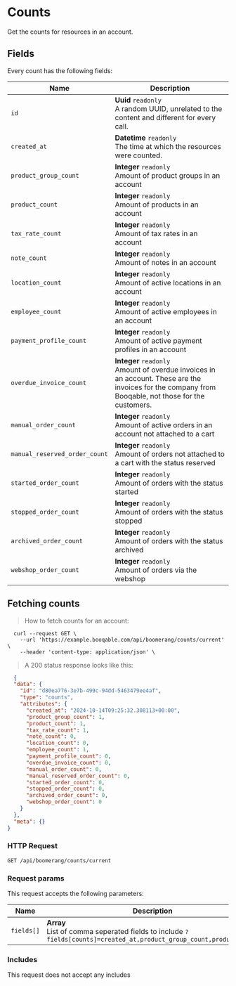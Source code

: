 # Counts

Get the counts for resources in an account.

## Fields
Every count has the following fields:

Name | Description
-- | --
`id` | **Uuid** `readonly`<br>A random UUID, unrelated to the content and different for every call.
`created_at` | **Datetime** `readonly`<br>The time at which the resources were counted.
`product_group_count` | **Integer** `readonly`<br>Amount of product groups in an account
`product_count` | **Integer** `readonly`<br>Amount of products in an account
`tax_rate_count` | **Integer** `readonly`<br>Amount of tax rates in an account
`note_count` | **Integer** `readonly`<br>Amount of notes in an account
`location_count` | **Integer** `readonly`<br>Amount of active locations in an account
`employee_count` | **Integer** `readonly`<br>Amount of active employees in an account
`payment_profile_count` | **Integer** `readonly`<br>Amount of active payment profiles in an account
`overdue_invoice_count` | **Integer** `readonly`<br>Amount of overdue invoices in an account. These are the invoices for the company from Booqable, not those for the customers.
`manual_order_count` | **Integer** `readonly`<br>Amount of active orders in an account not attached to a cart
`manual_reserved_order_count` | **Integer** `readonly`<br>Amount of orders not attached to a cart with the status reserved
`started_order_count` | **Integer** `readonly`<br>Amount of orders with the status started
`stopped_order_count` | **Integer** `readonly`<br>Amount of orders with the status stopped
`archived_order_count` | **Integer** `readonly`<br>Amount of orders with the status archived
`webshop_order_count` | **Integer** `readonly`<br>Amount of orders via the webshop


## Fetching counts



> How to fetch counts for an account:

```shell
  curl --request GET \
    --url 'https://example.booqable.com/api/boomerang/counts/current' \
    --header 'content-type: application/json' \
```

> A 200 status response looks like this:

```json
  {
  "data": {
    "id": "d80ea776-3e7b-499c-94dd-5463479ee4af",
    "type": "counts",
    "attributes": {
      "created_at": "2024-10-14T09:25:32.308113+00:00",
      "product_group_count": 1,
      "product_count": 1,
      "tax_rate_count": 1,
      "note_count": 0,
      "location_count": 0,
      "employee_count": 1,
      "payment_profile_count": 0,
      "overdue_invoice_count": 0,
      "manual_order_count": 0,
      "manual_reserved_order_count": 0,
      "started_order_count": 0,
      "stopped_order_count": 0,
      "archived_order_count": 0,
      "webshop_order_count": 0
    }
  },
  "meta": {}
}
```

### HTTP Request

`GET /api/boomerang/counts/current`

### Request params

This request accepts the following parameters:

Name | Description
-- | --
`fields[]` | **Array** <br>List of comma seperated fields to include `?fields[counts]=created_at,product_group_count,product_count`


### Includes

This request does not accept any includes